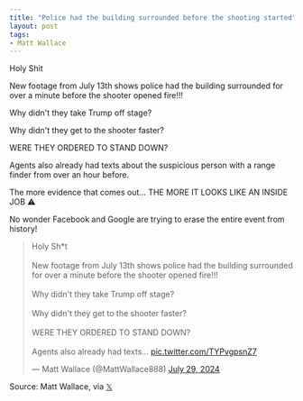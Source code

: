```yaml
---
title: "Police had the building surrounded before the shooting started"
layout: post
tags:
- Matt Wallace
---
```


Holy Shit

New footage from July 13th shows police had the building surrounded for over a minute before the shooter opened fire!!!

Why didn't they take Trump off stage?

Why didn't they get to the shooter faster?

WERE THEY ORDERED TO STAND DOWN?

Agents also already had texts about the suspicious person with a range finder from over an hour before.

The more evidence that comes out… THE MORE IT LOOKS LIKE AN INSIDE JOB ⚠️

No wonder Facebook and Google are trying to erase the entire event from history!

<blockquote class="twitter-tweet"><p lang="en" dir="ltr">Holy Sh*t<br><br>New footage from July 13th shows police had the building surrounded for over a minute before the shooter opened fire!!!<br><br>Why didn&#39;t they take Trump off stage?<br><br>Why didn&#39;t they get to the shooter faster?<br><br>WERE THEY ORDERED TO STAND DOWN?<br><br>Agents also already had texts… <a href="https://t.co/TYPvgpsnZ7">pic.twitter.com/TYPvgpsnZ7</a></p>&mdash; Matt Wallace (@MattWallace888) <a href="https://twitter.com/MattWallace888/status/1817974245407781119?ref_src=twsrc%5Etfw">July 29, 2024</a></blockquote> <script async src="https://platform.twitter.com/widgets.js" charset="utf-8"></script>

Source: Matt Wallace, via [𝕏](https://x.com)
